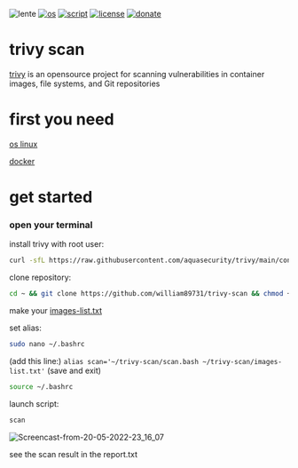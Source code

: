 ![lente](https://user-images.githubusercontent.com/68069659/169600300-9e68d3e0-8406-4eb6-a641-88525646bad3.gif)
[![os](https://img.shields.io/badge/os-linux-red)](https://www.linux.org/)
[![script](https://img.shields.io/badge/script-bash-orange)](https://www.gnu.org/software/bash/)
[![license](https://img.shields.io/badge/license-Apache--2.0-yellowgreen)](https://apache.org/licenses/LICENSE-2.0)
[![donate](https://img.shields.io/badge/donate-wango-blue)](https://www.wango.org/donate.aspx)
# trivy scan

[trivy](https://github.com/aquasecurity/trivy) is an opensource project for scanning  vulnerabilities in container images, file systems, and Git repositories

# first you need

[os linux](https://www.linux.org/pages/download/)

[docker](https://docs.docker.com/engine/install/)

# get started

### open your terminal 

install trivy with root user:

```bash
curl -sfL https://raw.githubusercontent.com/aquasecurity/trivy/main/contrib/install.sh | sh -s -- -b /usr/local/bin v0.19.1
```
clone  repository:

```bash
cd ~ && git clone https://github.com/william89731/trivy-scan && chmod +X ~/trivy-scan/scan.bash
```
make your [images-list.txt](https://github.com/william89731/trivy-scan/blob/main/images-list.txt)

set alias:

```bash
sudo nano ~/.bashrc
```
(add this line:) ``` alias scan='~/trivy-scan/scan.bash ~/trivy-scan/images-list.txt' ```  (save and exit)

```bash
source ~/.bashrc
```

launch script:

```bash
scan
```

![Screencast-from-20-05-2022-23_16_07](https://user-images.githubusercontent.com/68069659/169612305-a9ff1a80-ae9e-47a0-be13-50efe92562ed.gif)


see the scan result in the report.txt











